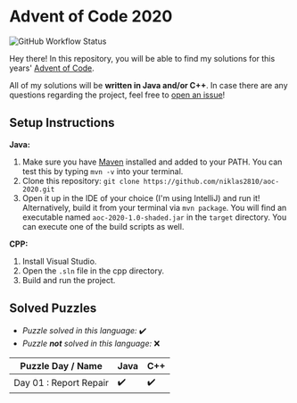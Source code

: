 # Advent of Code 2020

![GitHub Workflow Status](https://img.shields.io/github/workflow/status/niklas2810/aoc-2020/Build%20using%20Maven?logo=github&style=for-the-badge)

Hey there! In this repository, you will be able to find my solutions
for this years' [Advent of Code](https://adventofcode.com).

All of my solutions will be **written in Java and/or C++**. In case there are any questions regarding the project, feel free to [open an issue](https://github.com/niklas2810/aoc-2020/issues/new)!


## Setup Instructions

**Java:**

1. Make sure you have [Maven](https://maven.apache.org/download.cgi) installed and added to your PATH. You can test this by typing `mvn -v` into your terminal.
2. Clone this repository: `git clone https://github.com/niklas2810/aoc-2020.git`
3. Open it up in the IDE of your choice (I'm using IntelliJ) and run it! Alternatively, build it from your terminal via `mvn package`. You will find an executable named `aoc-2020-1.0-shaded.jar` in the `target` directory.
You can execute one of the build scripts as well.

**CPP:**

1. Install Visual Studio.
2. Open the `.sln` file in the cpp directory.
3. Build and run the project.


## Solved Puzzles

- _Puzzle solved in this language:_ ✔️
- _Puzzle **not** solved in this language:_ ❌

Puzzle Day / Name | Java | C++
--- | --- | ---
Day 01 : Report Repair | ✔️ | ✔️